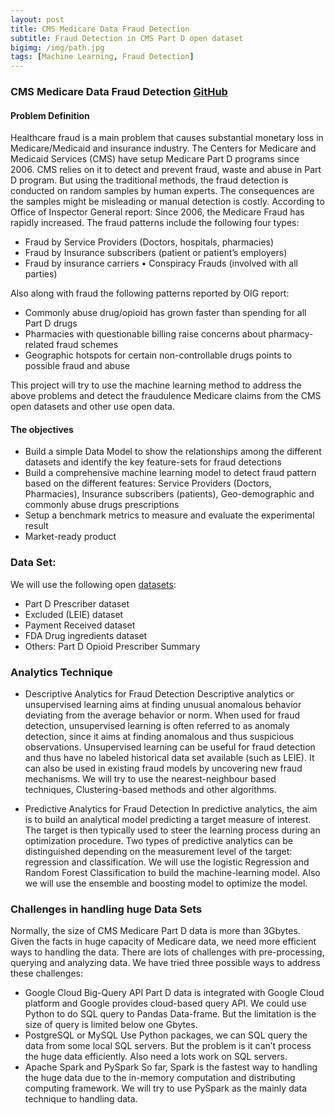 ```yaml
---
layout: post
title: CMS Medicare Data Fraud Detection
subtitle: Fraud Detection in CMS Part D open dataset
bigimg: /img/path.jpg
tags: [Machine Learning, Fraud Detection]
---
```


###  CMS Medicare Data Fraud Detection [GitHub](https://github.com/Pyligent/CMS-Medicare-Data-FRAUD-Detection)

#### Problem Definition
Healthcare fraud is a main problem that causes substantial monetary loss in Medicare/Medicaid and insurance industry. The Centers for Medicare and Medicaid Services (CMS) have setup Medicare Part D programs since 2006. CMS relies on it to detect and prevent fraud, waste and abuse in Part D program. But using the traditional methods, the fraud detection is conducted on random samples by human experts. The consequences are the samples might be misleading or manual detection is costly. According to Office of Inspector General report: Since 2006, the Medicare Fraud has rapidly increased. The fraud patterns include the following four types:

- Fraud by Service Providers (Doctors, hospitals, pharmacies) 
- Fraud by Insurance subscribers (patient or patient’s employers)
- Fraud by insurance carriers •	Conspiracy Frauds (involved with all parties)

Also along with fraud the following patterns reported by OIG report:

- Commonly abuse drug/opioid has grown faster than spending for all Part D drugs 
- Pharmacies with questionable billing raise concerns about pharmacy-related fraud schemes 
- Geographic hotspots for certain non-controllable drugs points to possible fraud and abuse

This project will try to use the machine learning method to address the above problems and detect the fraudulence Medicare claims from the CMS open datasets and other use open data.

#### The objectives

- Build a simple Data Model to show the relationships among the different datasets and identify the key feature-sets for fraud detections 
- Build a comprehensive machine learning model to detect fraud pattern based on the different features: Service Providers (Doctors, Pharmacies), Insurance subscribers (patients), Geo-demographic and commonly abuse drugs prescriptions 
- Setup a benchmark metrics to measure and evaluate the experimental result 
- Market-ready product

### Data Set:
We will use the following open [datasets](https://www.cms.gov/openpayments/explore-the-data/dataset-downloads.html):
- Part D Prescriber dataset 
- Excluded (LEIE) dataset
- Payment Received dataset
- FDA Drug ingredients dataset
- Others: Part D Opioid Prescriber Summary


### Analytics Technique

- Descriptive Analytics for Fraud Detection
Descriptive analytics or unsupervised learning aims at finding unusual anomalous behavior deviating from the average behavior or norm. When used for fraud detection, unsupervised learning is often referred to as anomaly detection, since it aims at finding anomalous and thus suspicious observations. Unsupervised learning can be useful for fraud detection and thus have no labeled historical data set available (such as LEIE). It can also be used in existing fraud models by uncovering new fraud mechanisms. We will try to use the nearest-neighbour based techniques, Clustering-based methods and other algorithms.


- Predictive Analytics for Fraud Detection
In predictive analytics, the aim is to build an analytical model predicting a target measure of interest. The target is then typically used to steer the learning process during an optimization procedure. Two types of predictive analytics can be distinguished depending on the measurement level of the target: regression and classification. 
We will use the logistic Regression and Random Forest Classification to build the machine-learning model. Also we will use the ensemble and boosting model to optimize the model.

### Challenges in handling huge Data Sets
Normally, the size of CMS Medicare Part D data is more than 3Gbytes. Given the facts in huge capacity of Medicare data, we need more efficient ways to handling the data. There are lots of challenges with pre-processing, querying and analyzing data. We have tried three possible ways to address these challenges:
- Google Cloud Big-Query API
Part D data is integrated with Google Cloud platform and Google provides cloud-based query API. We could use Python to do SQL query to Pandas Data-frame. But the limitation is the size of query is limited below one Gbytes.
- PostgreSQL or MySQL 
Use Python packages, we can SQL query the data from some local SQL servers. But the problem is it can’t process the huge data efficiently. Also need a lots work on SQL servers.
- Apache Spark and PySpark
So far, Spark is the fastest way to handling the huge data due to the in-memory computation and distributing computing framework. We will try to use PySpark as the mainly data technique to handling data. 



